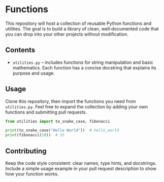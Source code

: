 # Functions

This repository will host a collection of reusable Python functions and utilities. The goal is to build a library of clean, well‑documented code that you can drop into your other projects without modification.

## Contents

* `utilities.py` – includes functions for string manipulation and basic mathematics. Each function has a concise docstring that explains its purpose and usage.

## Usage

Clone this repository, then import the functions you need from `utilities.py`. Feel free to expand the collection by adding your own functions and submitting pull requests.

```python
from utilities import to_snake_case, fibonacci

print(to_snake_case("Hello World"))  # hello_world
print(fibonacci(10))  # 55
```

## Contributing

Keep the code style consistent: clear names, type hints, and docstrings. Include a simple usage example in your pull request description to show how your function works.